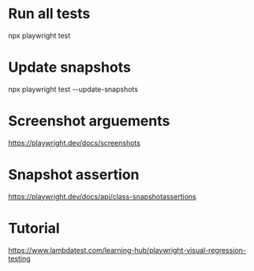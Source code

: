 # Run all tests
npx playwright test
# Update snapshots
npx playwright test --update-snapshots

# Screenshot arguements
https://playwright.dev/docs/screenshots

# Snapshot assertion
https://playwright.dev/docs/api/class-snapshotassertions

# Tutorial

https://www.lambdatest.com/learning-hub/playwright-visual-regression-testing
